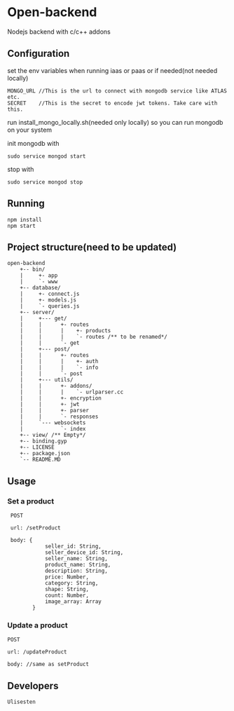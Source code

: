 # Open-backend
Nodejs backend with c/c++ addons


## Configuration

set the env variables when running iaas or paas or if needed(not needed locally)

    MONGO_URL //This is the url to connect with mongodb service like ATLAS etc.
    SECRET    //This is the secret to encode jwt tokens. Take care with this.

run install_mongo_locally.sh(needed only locally) so you can run mongodb on your system

init mongodb with
    
    sudo service mongod start

stop with

    sudo service mongod stop


## Running

    npm install
    npm start


## Project structure(need to be updated)

    open-backend
        +-- bin/
        |     +- app
        |     `- www
        +-- database/
        |     +- connect.js
        |     +- models.js
        |     `- queries.js
        +-- server/
        |     +--- get/
        |     |      +- routes
        |     |      |    +- products
        |     |      |    `- routes /** to be renamed*/
        |     |      `- get
        |     +--- post/
        |     |      +- routes
        |     |      |    +- auth
        |     |      |    `- info
        |     |      `- post
        |     +--- utils/
        |     |      +- addons/
        |     |      |    `- urlparser.cc
        |     |      +- encryption
        |     |      +- jwt
        |     |      +- parser
        |     |      `- responses
        |     `--- websockets
        |            `- index
        +-- view/ /** Empty*/
        +-- binding.gyp
        +-- LICENSE
        +-- package.json
        `-- README.MD



 ## Usage

 ### Set a product

     POST

     url: /setProduct

     body: {
                seller_id: String,
                seller_device_id: String,
                seller_name: String,
                product_name: String,
                description: String,
                price: Number,
                category: String,
                shape: String,
                count: Number,
                image_array: Array
            }

### Update a product

    POST

    url: /updateProduct

    body: //same as setProduct
        

 ## Developers
    Ulisesten

